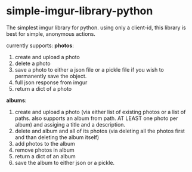 # simple-imgur-library-python
The simplest imgur library for python.
using only a client-id, this library is best for simple, anonymous actions.

currently supports:
**photos**:
1. create and upload a photo
2. delete a photo
3. save a photo to either a json file or a pickle file if you wish to permanently save the object.
4. full json response from imgur
5. return a dict of a photo


**albums**:
1. create and upload a photo (via either list of existing photos or a list of paths. also supports an album from path. AT LEAST one photo per album) and assiging a title and a description.
2. delete and album and all of its photos (via deleting all the photos first and than deleting the album itself)
3. add photos to the album
4. remove photos in album
5. return a dict of an album
6. save the album to either json or a pickle.

